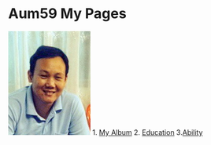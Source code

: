 # Aum59 My Pages
![aumpic](pictures/aumpic.jpg)  1. [My Album](myalbum.md) 2. [Education](education.md) 3.[Ability](ability.md)
